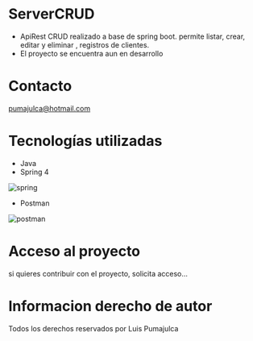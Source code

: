 # ServerCRUD
- ApiRest CRUD realizado a base de spring boot. permite listar, crear, editar y eliminar , registros de clientes.
- El proyecto se encuentra aun en desarrollo


# Contacto
pumajulca@hotmail.com

# Tecnologías utilizadas
- Java
- Spring 4

![spring](https://user-images.githubusercontent.com/92004416/191872857-f8d1e3fc-69eb-4638-8900-bdea4658e5db.png)

- Postman




![postman](https://user-images.githubusercontent.com/92004416/191872993-4028392e-eba2-4292-a0ec-dd92ccbc4fb4.jpg)

# Acceso al proyecto
si quieres contribuir con el proyecto, solicita acceso...

# Informacion derecho de autor
Todos los derechos reservados por Luis Pumajulca
